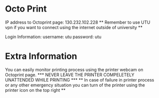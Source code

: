 # Octo Print
IP address to Octoprint page:
130.232.102.228
** Remember to use UTU vpn if you want to connect using the internet outside of university ** 

Login Information:
username: utu
password: utu

# Extra Information
You can easily monitor printing process using the printer webcam on Octoprint page.
*** NEVER LEAVE THE PRINTER COMPELETELY UNATTENDED WHILE PRINTING ***
** In case of failure in printer process or any other emergency situation you can turn of the printer using the printer icon on the top right **
